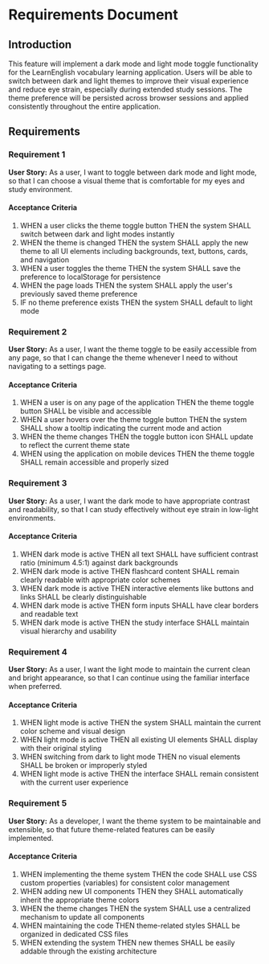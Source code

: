 # Requirements Document

## Introduction

This feature will implement a dark mode and light mode toggle functionality for the LearnEnglish vocabulary learning application. Users will be able to switch between dark and light themes to improve their visual experience and reduce eye strain, especially during extended study sessions. The theme preference will be persisted across browser sessions and applied consistently throughout the entire application.

## Requirements

### Requirement 1

**User Story:** As a user, I want to toggle between dark mode and light mode, so that I can choose a visual theme that is comfortable for my eyes and study environment.

#### Acceptance Criteria

1. WHEN a user clicks the theme toggle button THEN the system SHALL switch between dark and light modes instantly
2. WHEN the theme is changed THEN the system SHALL apply the new theme to all UI elements including backgrounds, text, buttons, cards, and navigation
3. WHEN a user toggles the theme THEN the system SHALL save the preference to localStorage for persistence
4. WHEN the page loads THEN the system SHALL apply the user's previously saved theme preference
5. IF no theme preference exists THEN the system SHALL default to light mode

### Requirement 2

**User Story:** As a user, I want the theme toggle to be easily accessible from any page, so that I can change the theme whenever I need to without navigating to a settings page.

#### Acceptance Criteria

1. WHEN a user is on any page of the application THEN the theme toggle button SHALL be visible and accessible
2. WHEN a user hovers over the theme toggle button THEN the system SHALL show a tooltip indicating the current mode and action
3. WHEN the theme changes THEN the toggle button icon SHALL update to reflect the current theme state
4. WHEN using the application on mobile devices THEN the theme toggle SHALL remain accessible and properly sized

### Requirement 3

**User Story:** As a user, I want the dark mode to have appropriate contrast and readability, so that I can study effectively without eye strain in low-light environments.

#### Acceptance Criteria

1. WHEN dark mode is active THEN all text SHALL have sufficient contrast ratio (minimum 4.5:1) against dark backgrounds
2. WHEN dark mode is active THEN flashcard content SHALL remain clearly readable with appropriate color schemes
3. WHEN dark mode is active THEN interactive elements like buttons and links SHALL be clearly distinguishable
4. WHEN dark mode is active THEN form inputs SHALL have clear borders and readable text
5. WHEN dark mode is active THEN the study interface SHALL maintain visual hierarchy and usability

### Requirement 4

**User Story:** As a user, I want the light mode to maintain the current clean and bright appearance, so that I can continue using the familiar interface when preferred.

#### Acceptance Criteria

1. WHEN light mode is active THEN the system SHALL maintain the current color scheme and visual design
2. WHEN light mode is active THEN all existing UI elements SHALL display with their original styling
3. WHEN switching from dark to light mode THEN no visual elements SHALL be broken or improperly styled
4. WHEN light mode is active THEN the interface SHALL remain consistent with the current user experience

### Requirement 5

**User Story:** As a developer, I want the theme system to be maintainable and extensible, so that future theme-related features can be easily implemented.

#### Acceptance Criteria

1. WHEN implementing the theme system THEN the code SHALL use CSS custom properties (variables) for consistent color management
2. WHEN adding new UI components THEN they SHALL automatically inherit the appropriate theme colors
3. WHEN the theme changes THEN the system SHALL use a centralized mechanism to update all components
4. WHEN maintaining the code THEN theme-related styles SHALL be organized in dedicated CSS files
5. WHEN extending the system THEN new themes SHALL be easily addable through the existing architecture